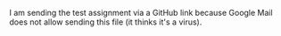 I am sending the test assignment via a GitHub link because Google Mail does not allow sending this file (it thinks it's a virus).
